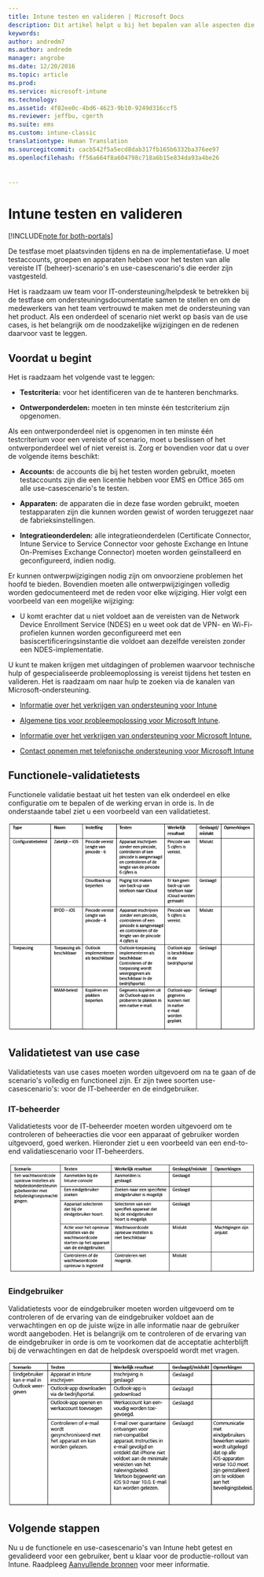 ```yaml
---
title: Intune testen en valideren | Microsoft Docs
description: Dit artikel helpt u bij het bepalen van alle aspecten die moeten worden overwogen bij het testen en valideren van een cloudoplossing met Intune in uw omgeving.
keywords: 
author: andredm7
ms.author: andredm
manager: angrobe
ms.date: 12/20/2016
ms.topic: article
ms.prod: 
ms.service: microsoft-intune
ms.technology: 
ms.assetid: 4f82ee0c-4bd6-4623-9b10-9249d316ccf5
ms.reviewer: jeffbu, cgerth
ms.suite: ems
ms.custom: intune-classic
translationtype: Human Translation
ms.sourcegitcommit: cacb542f5a5ecd8dab317fb165b6332ba376ee97
ms.openlocfilehash: ff56a664f8a604798c718a6b15e834da93a4be26


---
```


# <a name="intune-testing-and-validation"></a>Intune testen en valideren

[!INCLUDE[note for both-portals](../includes/note-for-both-portals.md)]

De testfase moet plaatsvinden tijdens en na de implementatiefase. U moet testaccounts, groepen en apparaten hebben voor het testen van alle vereiste IT (beheer)-scenario's en use-casescenario's die eerder zijn vastgesteld.

Het is raadzaam uw team voor IT-ondersteuning/helpdesk te betrekken bij de testfase om ondersteuningsdocumentatie samen te stellen en om de medewerkers van het team vertrouwd te maken met de ondersteuning van het product. Als een onderdeel of scenario niet werkt op basis van de use cases, is het belangrijk om de noodzakelijke wijzigingen en de redenen daarvoor vast te leggen.

## <a name="before-you-begin"></a>Voordat u begint

Het is raadzaam het volgende vast te leggen:

-   **Testcriteria:** voor het identificeren van de te hanteren benchmarks.

-   **Ontwerponderdelen:** moeten in ten minste één testcriterium zijn opgenomen.

Als een ontwerponderdeel niet is opgenomen in ten minste één testcriterium voor een vereiste of scenario, moet u beslissen of het ontwerponderdeel wel of niet vereist is. Zorg er bovendien voor dat u over de volgende items beschikt:

-   **Accounts:** de accounts die bij het testen worden gebruikt, moeten testaccounts zijn die een licentie hebben voor EMS en Office 365 om alle use-casescenario's te testen.

-   **Apparaten:** de apparaten die in deze fase worden gebruikt, moeten testapparaten zijn die kunnen worden gewist of worden teruggezet naar de fabrieksinstellingen.

-   **Integratieonderdelen:** alle integratieonderdelen (Certificate Connector, Intune Service to Service Connector voor gehoste Exchange en Intune On-Premises Exchange Connector) moeten worden geïnstalleerd en geconfigureerd, indien nodig.

Er kunnen ontwerpwijzigingen nodig zijn om onvoorziene problemen het hoofd te bieden. Bovendien moeten alle ontwerpwijzigingen volledig worden gedocumenteerd met de reden voor elke wijziging. Hier volgt een voorbeeld van een mogelijke wijziging:

-   U komt erachter dat u niet voldoet aan de vereisten van de Network Device Enrollment Service (NDES) en u weet ook dat de VPN- en Wi-Fi-profielen kunnen worden geconfigureerd met een basiscertificeringsinstantie die voldoet aan dezelfde vereisten zonder een NDES-implementatie.

U kunt te maken krijgen met uitdagingen of problemen waarvoor technische hulp of gespecialiseerde probleemoplossing is vereist tijdens het testen en valideren. Het is raadzaam om naar hulp te zoeken via de kanalen van Microsoft-ondersteuning.

-   [Informatie over het verkrijgen van ondersteuning voor Intune](https://docs.microsoft.com/intune/troubleshoot/how-to-get-support-for-microsoft-intune)

-   [Algemene tips voor probleemoplossing voor Microsoft Intune](https://docs.microsoft.com/intune/troubleshoot/general-troubleshooting-tips-for-microsoft-intune).

-   [Informatie over het verkrijgen van ondersteuning voor Microsoft Intune.](https://docs.microsoft.com/intune/troubleshoot/how-to-get-support-for-microsoft-intune)

-   [Contact opnemen met telefonische ondersteuning voor Microsoft Intune](https://docs.microsoft.com/intune/troubleshoot/contact-assisted-phone-support-for-microsoft-intune)

## <a name="functional-validation-testing"></a>Functionele-validatietests

Functionele validatie bestaat uit het testen van elk onderdeel en elke configuratie om te bepalen of de werking ervan in orde is. In de onderstaande tabel ziet u een voorbeeld van een validatietest.

![Sectie 9 tabel 1](../media/section-9-image-1-table.PNG)

## <a name="use-case-validation-testing"></a>Validatietest van use case

Validatietests van use cases moeten worden uitgevoerd om na te gaan of de scenario's volledig en functioneel zijn. Er zijn twee soorten use-casescenario's: voor de IT-beheerder en de eindgebruiker.

### <a name="it-admin"></a>IT-beheerder

Validatietests voor de IT-beheerder moeten worden uitgevoerd om te controleren of beheeracties die voor een apparaat of gebruiker worden uitgevoerd, goed werken. Hieronder ziet u een voorbeeld van een end-to-end validatiescenario voor IT-beheerders.

![Sectie 9 tabel 2](../media/section-9-image-2-table.PNG)

### <a name="end-user"></a>Eindgebruiker

Validatietests voor de eindgebruiker moeten worden uitgevoerd om te controleren of de ervaring van de eindgebruiker voldoet aan de verwachtingen en op de juiste wijze in alle informatie naar de gebruiker wordt aangeboden. Het is belangrijk om te controleren of de ervaring van de eindgebruiker in orde is om te voorkomen dat de acceptatie achterblijft bij de verwachtingen en dat de helpdesk overspoeld wordt met vragen.

![Sectie 9 tabel 3](../media/section-9-image-3-table.PNG)

## <a name="next-steps"></a>Volgende stappen

Nu u de functionele en use-casescenario's van Intune hebt getest en gevalideerd voor een gebruiker, bent u klaar voor de productie-rollout van Intune. Raadpleeg [Aanvullende bronnen](additional-resources.md) voor meer informatie.



<!--HONumber=Dec16_HO5-->


